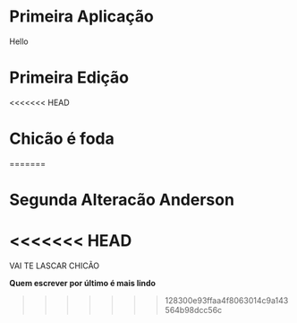 # Primeira Aplicação

Hello
# Primeira Edição

<<<<<<< HEAD
# Chicão é foda
=======
# Segunda Alteracão Anderson
<<<<<<< HEAD
=======
VAI TE LASCAR CHICÃO

**Quem escrever por último é mais lindo**
>>>>>>> 128300e93ffaa4f8063014c9a143564b98dcc56c

